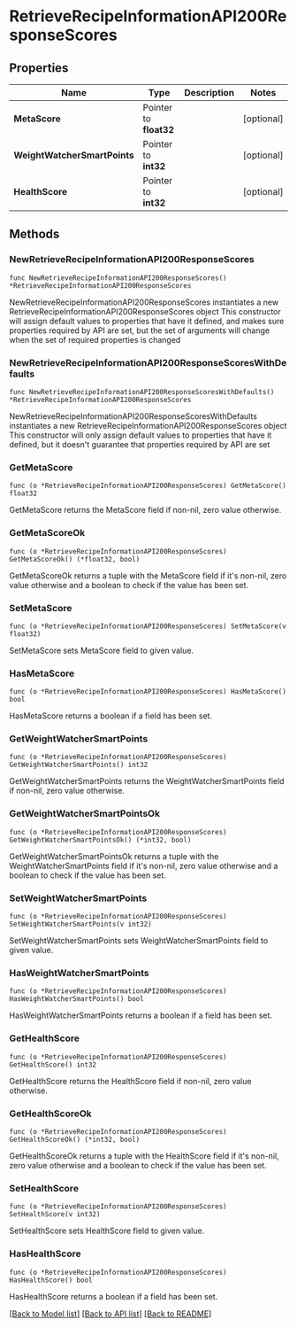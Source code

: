 # RetrieveRecipeInformationAPI200ResponseScores

## Properties

Name | Type | Description | Notes
------------ | ------------- | ------------- | -------------
**MetaScore** | Pointer to **float32** |  | [optional] 
**WeightWatcherSmartPoints** | Pointer to **int32** |  | [optional] 
**HealthScore** | Pointer to **int32** |  | [optional] 

## Methods

### NewRetrieveRecipeInformationAPI200ResponseScores

`func NewRetrieveRecipeInformationAPI200ResponseScores() *RetrieveRecipeInformationAPI200ResponseScores`

NewRetrieveRecipeInformationAPI200ResponseScores instantiates a new RetrieveRecipeInformationAPI200ResponseScores object
This constructor will assign default values to properties that have it defined,
and makes sure properties required by API are set, but the set of arguments
will change when the set of required properties is changed

### NewRetrieveRecipeInformationAPI200ResponseScoresWithDefaults

`func NewRetrieveRecipeInformationAPI200ResponseScoresWithDefaults() *RetrieveRecipeInformationAPI200ResponseScores`

NewRetrieveRecipeInformationAPI200ResponseScoresWithDefaults instantiates a new RetrieveRecipeInformationAPI200ResponseScores object
This constructor will only assign default values to properties that have it defined,
but it doesn't guarantee that properties required by API are set

### GetMetaScore

`func (o *RetrieveRecipeInformationAPI200ResponseScores) GetMetaScore() float32`

GetMetaScore returns the MetaScore field if non-nil, zero value otherwise.

### GetMetaScoreOk

`func (o *RetrieveRecipeInformationAPI200ResponseScores) GetMetaScoreOk() (*float32, bool)`

GetMetaScoreOk returns a tuple with the MetaScore field if it's non-nil, zero value otherwise
and a boolean to check if the value has been set.

### SetMetaScore

`func (o *RetrieveRecipeInformationAPI200ResponseScores) SetMetaScore(v float32)`

SetMetaScore sets MetaScore field to given value.

### HasMetaScore

`func (o *RetrieveRecipeInformationAPI200ResponseScores) HasMetaScore() bool`

HasMetaScore returns a boolean if a field has been set.

### GetWeightWatcherSmartPoints

`func (o *RetrieveRecipeInformationAPI200ResponseScores) GetWeightWatcherSmartPoints() int32`

GetWeightWatcherSmartPoints returns the WeightWatcherSmartPoints field if non-nil, zero value otherwise.

### GetWeightWatcherSmartPointsOk

`func (o *RetrieveRecipeInformationAPI200ResponseScores) GetWeightWatcherSmartPointsOk() (*int32, bool)`

GetWeightWatcherSmartPointsOk returns a tuple with the WeightWatcherSmartPoints field if it's non-nil, zero value otherwise
and a boolean to check if the value has been set.

### SetWeightWatcherSmartPoints

`func (o *RetrieveRecipeInformationAPI200ResponseScores) SetWeightWatcherSmartPoints(v int32)`

SetWeightWatcherSmartPoints sets WeightWatcherSmartPoints field to given value.

### HasWeightWatcherSmartPoints

`func (o *RetrieveRecipeInformationAPI200ResponseScores) HasWeightWatcherSmartPoints() bool`

HasWeightWatcherSmartPoints returns a boolean if a field has been set.

### GetHealthScore

`func (o *RetrieveRecipeInformationAPI200ResponseScores) GetHealthScore() int32`

GetHealthScore returns the HealthScore field if non-nil, zero value otherwise.

### GetHealthScoreOk

`func (o *RetrieveRecipeInformationAPI200ResponseScores) GetHealthScoreOk() (*int32, bool)`

GetHealthScoreOk returns a tuple with the HealthScore field if it's non-nil, zero value otherwise
and a boolean to check if the value has been set.

### SetHealthScore

`func (o *RetrieveRecipeInformationAPI200ResponseScores) SetHealthScore(v int32)`

SetHealthScore sets HealthScore field to given value.

### HasHealthScore

`func (o *RetrieveRecipeInformationAPI200ResponseScores) HasHealthScore() bool`

HasHealthScore returns a boolean if a field has been set.


[[Back to Model list]](../README.md#documentation-for-models) [[Back to API list]](../README.md#documentation-for-api-endpoints) [[Back to README]](../README.md)


